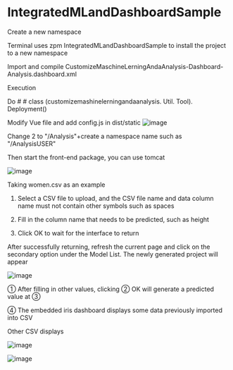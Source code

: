 # IntegratedMLandDashboardSample
Create a new namespace

Terminal uses zpm IntegratedMLandDashboardSample to install the project to a new namespace

Import and compile CustomizeMaschineLerningAndaAnalysis-Dashboard-Analysis.dashboard.xml

Execution

Do # # class (customizemashinelerningandaanalysis. Util. Tool). Deployment()

Modify Vue file and add config.js in dist/static
![image](https://github.com/cangjiujiu/IntegratedMLandDashboardSample/assets/124135718/7854fb42-d65d-4300-a052-588b0fc82534)


Change 2 to "/Analysis"+create a namespace name such as "/AnalysisUSER"

Then start the front-end package, you can use tomcat

![image](https://github.com/cangjiujiu/IntegratedMLandDashboardSample/assets/124135718/05f32abf-da9d-4de5-89e6-5c1621f6cb7a)

Taking women.csv as an example

1. Select a CSV file to upload, and the CSV file name and data column name must not contain other symbols such as spaces

2. Fill in the column name that needs to be predicted, such as height

3. Click OK to wait for the interface to return

After successfully returning, refresh the current page and click on the secondary option under the Model List. The newly generated project will appear

![image](https://github.com/cangjiujiu/IntegratedMLandDashboardSample/assets/124135718/1c406a3a-758d-497d-a42e-eda648a62b6c)

① After filling in other values, clicking ② OK will generate a predicted value at ③

④ The embedded iris dashboard displays some data previously imported into CSV


Other CSV displays


![image](https://github.com/cangjiujiu/IntegratedMLandDashboardSample/assets/124135718/e9334c6c-a8b3-4aff-9570-d914d5d796c0)

![image](https://github.com/cangjiujiu/IntegratedMLandDashboardSample/assets/124135718/76a73470-c395-492e-bbe6-a6c602dd92c0)

